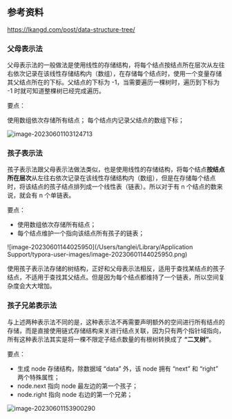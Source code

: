 ## 参考资料

https://lkangd.com/post/data-structure-tree/



### 父母表示法

父母表示法的一般做法是使用线性的存储结构，将每个结点按结点所在层次从左往右依次记录在该线性存储结构内（数组），在存储每个结点时，使用一个变量存储其父结点所在的下标。父结点的下标为 -1，当需要遍历一棵树时，遍历到下标为 -1 时就可知道整棵树已经完成遍历。

要点：

使用数组依次存储所有结点；
每个结点内记录父结点的数组下标；

![image-20230601103124713](https://guizimo.oss-cn-shanghai.aliyuncs.com/img/image-20230601103124713.png)

### 孩子表示法

孩子表示法跟父母表示法做法类似，也是使用线性的存储结构，将每个结点**按结点所在层次**从左往右依次记录在该线性存储结构内（数组），但是在存储每个结点时，将该结点的孩子结点排列成一个线性表（链表）。所以对于有 n 个结点的数来说，就会有 n 个单链表。

要点：

- 使用数组依次存储所有结点；
- 每个结点维护一个指向该结点所有孩子的链表；



![image-20230601144025950](/Users/tanglei/Library/Application Support/typora-user-images/image-20230601144025950.png)

使用孩子表示法存储的树结构，正好和父母表示法相反，适用于查找某结点的孩子结点，不适用于查找其父结点。但是因为每个结点都维持了一个链表，所以空间复杂度会大大增加。



### 孩子兄弟表示法

与上述两种表示法不同的是，这种表示法不再需要声明额外的空间进行所有结点的存储，而是直接使用链式存储结构来关进行结点关联，因为只有两个指针域指向，所有这种表示法其实是将一棵不限定子结点数量的有根树转换成了 **“二叉树”**。

要点：

- 生成 node 存储结构，除数据域 “data” 外，该 node 拥有 “next” 和 “right” 两个特殊属性；
- node.next 指向 node 最左边的第一个孩子；
- node.right 指向 node 右边的第一个兄弟；

![image-20230601153900290](https://guizimo.oss-cn-shanghai.aliyuncs.com/img/image-20230601153900290.png)

